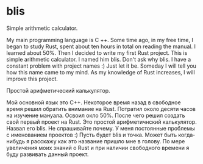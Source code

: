 # blis
Simple arithmetic calculator.

My main programming language is C ++. Some time ago, in my free time, I began to study Rust, spent about ten hours in total on reading the manual. I learned about 50%. Then I decided to write my first Rust project. This is simple arithmetic calculator. I named him blis. Don't ask why blis. I have a constant problem with project names :) Just let it be. Someday I will tell you how this name came to my mind. As my knowledge of Rust increases, I will improve this project.

Простой арифметический калькулятор.

Мой основной язык это C++. Некоторое время назад в свободное время решил обратить внимание на Rust. Потратил около десяти часов на изучение мануала. Освоил окло 50%. После чего решил создать свой первый проект на Rust. Это простой арифметичнский калькулятор. Назвал его blis. Не спрашивайте почему. У меня постоянные проблемы с именованием проектов :) Пусть будет blis и точка. Может быть когда-нибудь я расскажу как это название пришло мне в голову. По мере увеличения моих знаний о Rust и при наличии свободного времени я буду развивать данный проект. 

